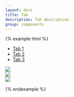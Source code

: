 ```yaml
---
layout: docs
title: Tab
description: Tab description
group: components
---
```


{% example html %}

<div class="sv-tabs example-tabs">
   <ul class="sv-tabs__nav" role="tablist">
      <li class="sv-tabs__nav__item" role="presentation"><a id="tab1" class="sv-tabs__nav__link sv-is-active" href="#panel1" role="tab" aria-controls="panel1" aria-selected="true" tabindex="0">Tab 1</a></li>
      <li class="sv-tabs__nav__item" role="presentation"><a id="tab2" class="sv-tabs__nav__link" href="#panel2" role="tab" aria-controls="panel2" aria-selected="false" tabindex="0">Tab 2</a></li>
      <li class="sv-tabs__nav__item" role="presentation"><a id="tab3" class="sv-tabs__nav__link" href="#panel3" role="tab" aria-controls="panel3" aria-selected="false" tabindex="0">Tab 3</a></li>
   </ul>
   <div id="panel1" aria-labelledby="tab1" role="tabpanel" aria-hidden="false">
      <img class="sv-image" src="https://placehold.it/100x100&text=1">
   </div>
   <div id="panel2" aria-labelledby="tab2" role="tabpanel" aria-hidden="true">
      <img class="sv-image" src="https://placehold.it/100x100&text=2">
   </div>
   <div id="panel3" aria-labelledby="tab3" role="tabpanel" aria-hidden="true">
      <img class="sv-image" src="https://placehold.it/100x100&text=3">
   </div>
</div>

{% endexample %}
